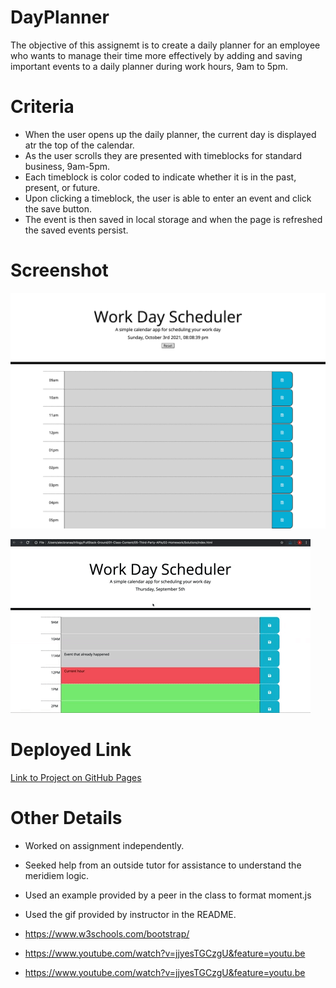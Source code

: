 # DayPlanner
The objective of this assignemt is to create a daily planner for an employee who wants to manage their time more effectively by adding and saving important events to a daily planner during work hours, 9am to 5pm.

# Criteria
- When the user opens up the daily planner, the current day is displayed atr the top of the calendar.
- As the user scrolls they are presented with timeblocks for standard business, 9am-5pm.
- Each timeblock is color coded to indicate whether it is in the past, present, or future.
- Upon clicking a timeblock, the user is able to enter an event and click the save button.
- The event is then saved in local storage and when the page is refreshed the saved events persist. 

# Screenshot

![Screenshot](./assets/images/screenshot.png)




![Gif](./assets/images/05-third-party-apis-homework-demo.gif)

# Deployed Link

[Link to Project on GitHub Pages ](https://mlh19.github.io/DayPlanner/)


# Other Details 
- Worked on assignment independently.

- Seeked help from an outside tutor for assistance to understand the meridiem logic.

- Used an example provided by a peer in the class to format moment.js

- Used the gif provided by instructor in the README.

- https://www.w3schools.com/bootstrap/ 

- https://www.youtube.com/watch?v=jjyesTGCzgU&feature=youtu.be 

- https://www.youtube.com/watch?v=jjyesTGCzgU&feature=youtu.be



